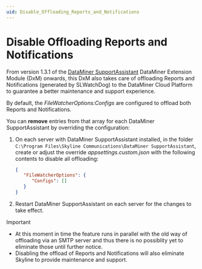 ```yaml
---
uid: Disable_Offloading_Reports_and_Notifications
---
```


# Disable Offloading Reports and Notifications

From version 1.3.1 of the [DataMiner SupportAssistant](xref:DataMinerExtensionModules#supportassistant) DataMiner Extension Module (DxM) onwards, this DxM also takes care of offloading Reports and Notifications (generated by SLWatchDog) to the DataMiner Cloud Platform to guarantee a better maintenance and support experience.

By default, the *FileWatcherOptions:Configs* are configured to offload both Reports and Notifications.

You can **remove** entries from that array for each DataMiner SupportAssistant by overriding the configuration:

1. On each server with DataMiner SupportAssistant installed, in the folder `C:\Program Files\Skyline Communications\DataMiner SupportAssistant`, create or adjust the override *appsettings.custom.json* with the following contents to disable all offloading:

   ```json
   {
      "FileWatcherOptions": {
         "Configs": []
      }
   }
   ```
  
1. Restart DataMiner SupportAssistant on each server for the changes to take effect.

> [!IMPORTANT]
> - At this moment in time the feature runs in parallel with the old way of offloading via an SMTP server and thus there is no possiblity yet to eliminate those until further notice.
> - Disabling the offload of Reports and Notifications will also eliminate Skyline to provide maintenance and support.
